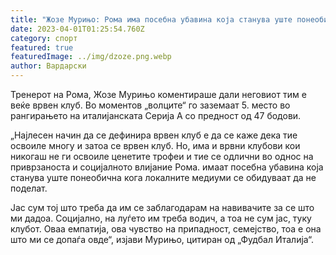 ```yaml
---
title: "Жозе Мурињо: Рома има посебна убавина која станува уште понеобична"
date: 2023-04-01T01:25:54.760Z
category: спорт
featured: true
featuredImage: ../img/dzoze.png.webp
author: Вардарски
---
```


Тренерот на Рома, Жозе Мурињо коментираше дали неговиот тим е веќе врвен клуб. Во моментов „волците“ го заземаат 5. место во рангирањето на италијанската Серија А со предност од 47 бодови.

„Најлесен начин да се дефинира врвен клуб е да се каже дека тие освоиле многу и затоа се врвен клуб. Но, има и врвни клубови кои никогаш не ги освоиле ценетите трофеи и тие се одлични во однос на приврзаноста и социјалното влијание Рома. имаат посебна убавина која станува уште понеобична кога локалните медиуми се обидуваат да не поделат.

Јас сум тој што треба да им се заблагодарам на навивачите за се што ми дадоа. Социјално, на луѓето им треба водич, а тоа не сум јас, туку клубот. Оваа емпатија, ова чувство на припадност, семејство, тоа е она што ми се допаѓа овде“, изјави Мурињо, цитиран од „Фудбал Италија“.
